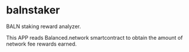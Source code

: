 # balnstaker

BALN staking reward analyzer.

This APP reads Balanced.network smartcontract
to obtain the amount of network fee rewards 
earned.
